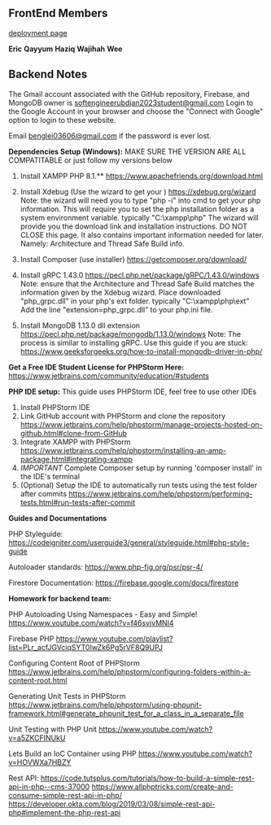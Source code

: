 ## FrontEnd Members
[deployment page](https://softwareengineeringubd.github.io/Team-Style-Software-Engineering)

**Eric**
**Qayyum**
**Haziq**
**Wajihah**
**Wee**

## Backend Notes
The Gmail account associated with the GitHub repository, Firebase, and MongoDB owner is softengineerubdjan2023student@gmail.com
Login to the Google Account in your browser and choose the "Connect with Google" option to login to these website.

Email benglei03606@gmail.com if the password is ever lost.


**Dependencies Setup (Windows):**
MAKE SURE THE VERSION ARE ALL COMPATITABLE or just follow my versions below

1. Install XAMPP PHP 8.1.** https://www.apachefriends.org/download.html

2. Install Xdebug (Use the wizard to get your ) https://xdebug.org/wizard
    Note: the wizard will need you to type "php -i" into cmd to get your php information. 
    This will require you to set the php installation folder as a system environment variable. typically "C:\xampp\php"
    The wizard will provide you the download link and installation instructions.
    DO NOT CLOSE this page. It also contains important information needed for later.
    Namely: Architecture and Thread Safe Build info.
    
3.  Install Composer (use installer) https://getcomposer.org/download/

4.  Install gRPC 1.43.0 https://pecl.php.net/package/gRPC/1.43.0/windows
    Note: ensure that the Architecture and Thread Safe Build matches the information given by the Xdebug wizard.
    Place downloaded "php_grpc.dll" in your php's ext folder.  typically "C:\xampp\php\ext"
    Add the line "extension=php_grpc.dll" to your php.ini file.
    
5. Install MongoDB 1.13.0 dll extension https://pecl.php.net/package/mongodb/1.13.0/windows
    Note: The process is similar to installing gRPC.
    Use this guide if you are stuck: https://www.geeksforgeeks.org/how-to-install-mongodb-driver-in-php/
    
    
**Get a Free IDE Student License for PHPStorm Here:**
https://www.jetbrains.com/community/education/#students

**PHP IDE setup:**
This guide uses PHPStorm IDE, feel free to use other IDEs
1. Install PHPStorm IDE
2. Link GitHub account with PHPStorm and clone the repository https://www.jetbrains.com/help/phpstorm/manage-projects-hosted-on-github.html#clone-from-GitHub
4. Integrate XAMPP with PHPStorm https://www.jetbrains.com/help/phpstorm/installing-an-amp-package.html#integrating-xampp
6. *IMPORTANT* Complete Composer setup by running 'composer install' in the IDE's terminal
7. (Optional) Setup the IDE to automatically run tests using the test folder after commits https://www.jetbrains.com/help/phpstorm/performing-tests.html#run-tests-after-commit


**Guides and Documentations**

PHP Styleguide:
https://codeigniter.com/userguide3/general/styleguide.html#php-style-guide

Autoloader standards:
https://www.php-fig.org/psr/psr-4/

Firestore Documentation:
https://firebase.google.com/docs/firestore

**Homework for backend team:**

PHP Autoloading Using Namespaces - Easy and Simple!
https://www.youtube.com/watch?v=f46svjvMNI4

Firebase PHP
https://www.youtube.com/playlist?list=PLr_acfJGVciqSYT0IwZk6Pg5rVF8Q9UPJ

Configuring Content Root of PHPStorm
https://www.jetbrains.com/help/phpstorm/configuring-folders-within-a-content-root.html

Generating Unit Tests in PHPStorm
https://www.jetbrains.com/help/phpstorm/using-phpunit-framework.html#generate_phpunit_test_for_a_class_in_a_separate_file

Unit Testing with PHP Unit
https://www.youtube.com/watch?v=a5ZKCFINUkU

Lets Build an IoC Container using PHP
https://www.youtube.com/watch?v=HOVWXa7HBZY

Rest API:
https://code.tutsplus.com/tutorials/how-to-build-a-simple-rest-api-in-php--cms-37000
https://www.allphptricks.com/create-and-consume-simple-rest-api-in-php/
https://developer.okta.com/blog/2019/03/08/simple-rest-api-php#implement-the-php-rest-api
